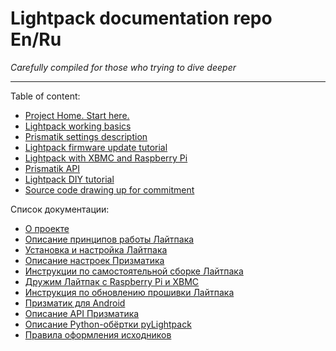 # Lightpack documentation repo En/Ru
_Carefully compiled for those who trying to dive deeper_

----------------

Table of content:

- [Project Home. Start here.](https://github.com/Atarity/Lightpack-docs/blob/master/EN/Project_home.md)
- [Lightpack working basics](https://github.com/Atarity/Lightpack-docs/blob/master/EN/Lightpack_basics.md)
- [Prismatik settings description](https://github.com/Atarity/Lightpack-docs/blob/master/EN/Prismatik_settings_description.md)
- [Lightpack firmware update tutorial](https://github.com/Atarity/Lightpack-docs/blob/master/EN/Lightpack_firmware_update_with_FLIP_utility.md)
- [Lightpack with XBMC and Raspberry Pi](https://github.com/Atarity/Lightpack-docs/blob/master/EN/XBMC%2BRPi.md)
- [Prismatik API](https://github.com/Atarity/Lightpack-docs/blob/master/EN/Prismatik_API.md)
- [Lightpack DIY tutorial](https://github.com/Atarity/Lightpack-docs/blob/master/EN/Lightpack_DIY.md)
- [Source code drawing up for commitment](https://github.com/Atarity/Lightpack-docs/blob/master/EN/Source_code_drawing_up.md)

Список документации:

- [О проекте](https://github.com/Atarity/Lightpack-docs/blob/master/RUS/%D0%9E_%D0%BF%D1%80%D0%BE%D0%B5%D0%BA%D1%82%D0%B5.md)
- [Описание принципов работы Лайтпака](https://github.com/Atarity/Lightpack-docs/blob/master/RUS/%D0%9F%D1%80%D0%B8%D0%BD%D1%86%D0%B8%D0%BF_%D1%80%D0%B0%D0%B1%D0%BE%D1%82%D1%8B.md)
- [Установка и настройка Лайтпака](https://github.com/Atarity/Lightpack-docs/blob/master/RUS/%D0%A3%D1%81%D1%82%D0%B0%D0%BD%D0%BE%D0%B2%D0%BA%D0%B0_%D0%9B%D0%B0%D0%B9%D1%82%D0%BF%D0%B0%D0%BA%D0%B0.md)
- [Описание настроек Призматика](https://github.com/Atarity/Lightpack-docs/blob/master/RUS/%D0%9E%D0%BF%D0%B8%D1%81%D0%B0%D0%BD%D0%B8%D0%B5_%D0%BD%D0%B0%D1%81%D1%82%D1%80%D0%BE%D0%B5%D0%BA_%D0%9F%D1%80%D0%B8%D0%B7%D0%BC%D0%B0%D1%82%D0%B8%D0%BA%D0%B0.md)
- [Инструкции по самостоятельной сборке Лайтпака](https://github.com/Atarity/Lightpack-docs/blob/master/RUS/%D0%A1%D0%B0%D0%BC%D0%BE%D1%81%D1%82%D0%BE%D1%8F%D1%82%D0%B5%D0%BB%D1%8C%D0%BD%D0%BE_%D1%81%D0%BE%D0%B1%D0%B8%D1%80%D0%B0%D0%B5%D0%BC_%D0%9B%D0%B0%D0%B8%CC%86%D1%82%D0%BF%D0%B0%D0%BA.md)
- [Дружим Лайтпак с Raspberry Pi и XBMC](https://github.com/Atarity/Lightpack-docs/blob/master/RUS/RPi%2BXBMC.md)
- [Инструкция по обновлению прошивки Лайтпака](https://github.com/Atarity/Lightpack-docs/blob/master/RUS/%D0%9E%D0%B1%D0%BD%D0%BE%D0%B2%D0%BB%D1%8F%D0%B5%D0%BC_%D0%BF%D1%80%D0%BE%D1%88%D0%B8%D0%B2%D0%BA%D1%83_%D0%9B%D0%B0%D0%B9%D1%82%D0%BF%D0%B0%D0%BA%D0%B0_%D0%BF%D1%80%D0%B8_%D0%BF%D0%BE%D0%BC%D0%BE%D1%89%D0%B8_%D1%83%D1%82%D0%B8%D0%BB%D0%B8%D1%82%D1%8B_FLIP.md)
- [Призматик для Android](https://github.com/Atarity/Lightpack-docs/blob/master/RUS/%D0%9F%D1%80%D0%B8%D0%B7%D0%BC%D0%B0%D1%82%D0%B8%D0%BA_%D0%B4%D0%BB%D1%8F_Android.md)
- [Описание API Призматика](https://github.com/Atarity/Lightpack-docs/blob/master/RUS/%D0%9E%D0%BF%D0%B8%D1%81%D0%B0%D0%BD%D0%B8%D0%B5_Prismatik_API.md)
- [Описание Python-обёртки pyLightpack](https://github.com/Atarity/Lightpack-docs/blob/master/RUS/%D0%9E%D0%BF%D0%B8%D1%81%D0%B0%D0%BD%D0%B8%D0%B5_pyLightpack.md)
- [Правила оформления исходников](https://github.com/Atarity/Lightpack-docs/blob/master/RUS/%D0%9E%D1%84%D0%BE%D1%80%D0%BC%D0%BB%D0%B5%D0%BD%D0%B8%D0%B5_%D0%B8%D1%81%D1%85%D0%BE%D0%B4%D0%BD%D0%B8%D0%BA%D0%BE%D0%B2.md)



